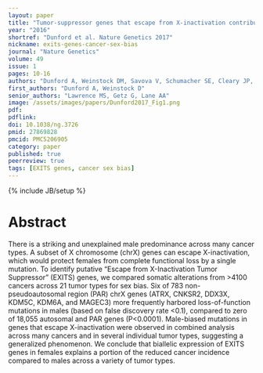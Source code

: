 ```yaml
---
layout: paper
title: "Tumor-suppressor genes that escape from X-inactivation contribute to cancer sex bias"
year: "2016"
shortref: "Dunford et al. Nature Genetics 2017"
nickname: exits-genes-cancer-sex-bias
journal: "Nature Genetics"
volume: 49
issue: 1
pages: 10-16
authors: "Dunford A, Weinstock DM, Savova V, Schumacher SE, Cleary JP, Yoda A, Sullivan TJ, Hess JM, Gimelbrant AA, Beroukhim R, Lawrence MS, Getz G, Lane AA"
first_authors: "Dunford A, Weinstock D"
senior_authors: "Lawrence MS, Getz G, Lane AA"
image: /assets/images/papers/Dunford2017_Fig1.png
pdf:
pdflink:
doi: 10.1038/ng.3726
pmid: 27869828
pmcid: PMC5206905
category: paper
published: true
peerreview: true
tags: [EXITS genes, cancer sex bias]
---
```

{% include JB/setup %}

# Abstract

There is a striking and unexplained male predominance across many cancer types. A subset of X chromosome (chrX) genes can escape X-inactivation, which would protect females from complete functional loss by a single mutation. To identify putative “Escape from X-Inactivation Tumor Suppressor” (EXITS) genes, we compared somatic alterations from >4100 cancers across 21 tumor types for sex bias. Six of 783 non-pseudoautosomal region (PAR) chrX genes (ATRX, CNKSR2, DDX3X, KDM5C, KDM6A, and MAGEC3) more frequently harbored loss-of-function mutations in males (based on false discovery rate <0.1), compared to zero of 18,055 autosomal and PAR genes (P<0.0001). Male-biased mutations in genes that escape X-inactivation were observed in combined analysis across many cancers and in several individual tumor types, suggesting a generalized phenomenon. We conclude that biallelic expression of EXITS genes in females explains a portion of the reduced cancer incidence compared to males across a variety of tumor types.
